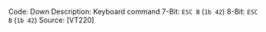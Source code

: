 Code: Down
Description: Keyboard command
7-Bit: `ESC B` (`1b 42`)
8-Bit: `ESC B` (`1b 42`)
Source: [VT220]

